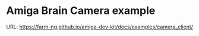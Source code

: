 # Amiga Brain Camera example

URL: https://farm-ng.github.io/amiga-dev-kit/docs/examples/camera_client/
